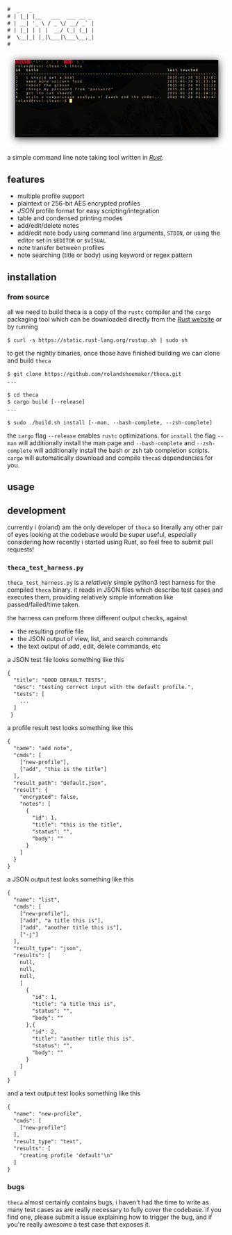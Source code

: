 
	#  _   _                    
	# | |_| |__   ___  ___ __ _
 	# | __| '_ \ / _ \/ __/ _` |
	# | |_| | | |  __/ (_| (_| |
	#  \__|_| |_|\___|\___\__,_|
	#

![example usage of theca](screenshots/1.png)

a simple command line note taking tool written in [*Rust*](http://www.rust-lang.org/).

## features

* multiple profile support
* plaintext or 256-bit AES encrypted profiles
* *JSON* profile format for easy scripting/integration
* table and condensed printing modes
* add/edit/delete notes
* add/edit note body using command line arguments, `STDIN`, or using the editor set in `$EDITOR`
  or `$VISUAL`
* note transfer between profiles
* note searching (title or body) using keyword or regex pattern

## installation

### from source

all we need to build theca is a copy of the `rustc` compiler and the `cargo` packaging tool which can
be downloaded directly from the [Rust website](http://www.rust-lang.org/install.html) or by running

	$ curl -s https://static.rust-lang.org/rustup.sh | sudo sh

to get the nightly binaries, once those have finished building we can clone and build `theca`

	$ git clone https://github.com/rolandshoemaker/theca.git
	...

	$ cd theca
	$ cargo build [--release]
	...

	$ sudo ./build.sh install [--man, --bash-complete, --zsh-complete]

the `cargo` flag `--release` enables `rustc` optimizations. for `install` the flag `--man`
will additionally install the man page and `--bash-complete` and `--zsh-complete` will additionally install the
bash or zsh tab completion scripts. `cargo` will automatically download and compile `theca`s dependencies
for you.

## usage

## development

currently i (roland) am the only developer of `theca` so literally any other pair of eyes
looking at the codebase would be super useful, especially considering how recently i started
using Rust, so feel free to submit pull requests!

### `theca_test_harness.py`

`theca_test_harness.py` is a *relatively* simple python3 test harness for the compiled `theca` binary.
it reads in JSON files which describe test cases and executes them, providing relatively simple
information like passed/failed/time taken.

the harness can preform three different output checks, against
 * the resulting profile file
 * the JSON output of view, list, and search commands
 * the text output of add, edit, delete commands, etc

a JSON test file looks something like this

	{
	  "title": "GOOD DEFAULT TESTS",
	  "desc": "testing correct input with the default profile.",
	  "tests": [
	  	...
	  ]
	 }

a profile result test looks something like this

	{
      "name": "add note",
      "cmds": [
        ["new-profile"],
        ["add", "this is the title"]
      ],
      "result_path": "default.json",
      "result": {
        "encrypted": false,
        "notes": [
          {
            "id": 1,
            "title": "this is the title",
            "status": "",
            "body": ""
          }
        ]
      }
    }

a JSON output test looks something like this

	{
      "name": "list",
      "cmds": [
        ["new-profile"],
        ["add", "a title this is"],
        ["add", "another title this is"],
        ["-j"]
      ],
      "result_type": "json",
      "results": [
        null,
        null,
        null,
        [
          {
            "id": 1,
            "title": "a title this is",
            "status": "",
            "body": ""
          },{
            "id": 2,
            "title": "another title this is",
            "status": "",
            "body": ""
          }
        ]
      ]
    }

and a text output test looks something like this

	{
      "name": "new-profile",
      "cmds": [
        ["new-profile"]
      ],
      "result_type": "text",
      "results": [
        "creating profile 'default'\n"
      ]
    }

### bugs

`theca` almost certainly contains bugs, i haven't had the time to write as many test cases as are really
necessary to fully cover the codebase. if you find one, please submit a issue explaining how to trigger
the bug, and if you're really awesome a test case that exposes it.
